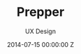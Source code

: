 ---
title: Prepper
date: 2014-07-15 00:00:00 Z
categories:
- Web Development
subtitle: UX Design 
layout: default
modal-id: 8
img: prepper.jpg
thumbnail: prepopen.jpg
alt: image-alt
project-date: Fall 2018
client: Start Bootstrap
description: A meal prep app with efficency and people's need in mind. Prepper aims for simplicity and takes into consideration the users dietary restrictions and allergies. People have busy lives and Prepper can help them save time and money. Click on the link <a href-"https://invis.io/GZPJ2FFQ3E2#/335954691_OpenPage" target="_blank">here</a> to view.
layout: default
---